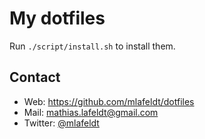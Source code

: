 # My dotfiles

Run `./script/install.sh` to install them.

Contact
-------

* Web: <https://github.com/mlafeldt/dotfiles>
* Mail: <mathias.lafeldt@gmail.com>
* Twitter: [@mlafeldt](https://twitter.com/mlafeldt)
